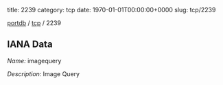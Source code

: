 title: 2239
category: tcp
date: 1970-01-01T00:00:00+0000
slug: tcp/2239

[portdb](/) / [tcp](/category/tcp.html) / 2239


## IANA Data

_Name:_ imagequery

_Description:_ Image Query

